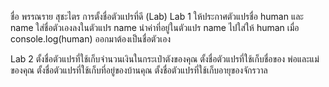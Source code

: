 ชื่อ พรรณราย สุชะไตร
การตั้งชื่อตัวแปรที่ดี (Lab)
	Lab 1
ให้ประกาศตัวแปรชื่อ human และ name
ใส่ชื่อตัวเองลงในตัวแปร name
นำค่าที่อยู่ในตัวแปร name ไปใส่ให้ human 
เมื่อ console.log(human) ออกมาต้องเป็นชื่อตัวเอง

Lab 2
ตั้งชื่อตัวแปรที่ใช้เก็บจำนวนเงินในกระเป๋าตังของคุณ
ตั้งชื่อตัวแปรที่ใช้เก็บชื่อของ พ่อและแม่ของคุณ
ตั้งชื่อตัวแปรที่ใช้เก็บที่อยู่ของบ้านคุณ
ตั้งชื่อตัวแปรที่ใช้เก็บอายุของจักรวาล
